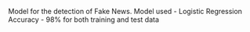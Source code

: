 Model for the detection of Fake News.
Model used - Logistic Regression
Accuracy - 98% for both training and test data
